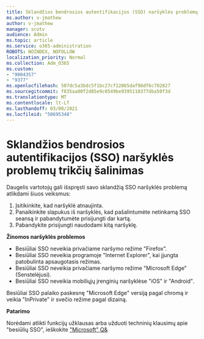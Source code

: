 ```yaml
---
title: Sklandžios bendrosios autentifikacijos (SSO) naršyklės problemų trikčių šalinimas
ms.author: v-jmathew
author: v-jmathew
manager: scotv
audience: Admin
ms.topic: article
ms.service: o365-administration
ROBOTS: NOINDEX, NOFOLLOW
localization_priority: Normal
ms.collection: Adm_O365
ms.custom:
- "9004357"
- "9377"
ms.openlocfilehash: 507dc5a3bdc5f1bc27cf12865daf98df6c702827
ms.sourcegitcommit: f835aa80f2d85e9c0549be9395110377dba50f3d
ms.translationtype: MT
ms.contentlocale: lt-LT
ms.lasthandoff: 03/08/2021
ms.locfileid: "50695348"
---
```

# <a name="troubleshoot-seamless-single-sign-on-sso-browser-issues"></a>Sklandžios bendrosios autentifikacijos (SSO) naršyklės problemų trikčių šalinimas

Daugelis vartotojų gali išspręsti savo sklandžią SSO naršyklės problemą atlikdami šiuos veiksmus:

1. Įsitikinkite, kad naršyklė atnaujinta.
2. Panaikinkite slapukus iš naršyklės, kad pašalintumėte netinkamą SSO seansą ir pabandytumėte prisijungti dar kartą.
3. Pabandykite prisijungti naudodami kitą naršyklę.

**Žinomos naršyklės problemos**

- Besiūliai SSO neveikia privačiame naršymo režime "Firefox".
- Besiūliai SSO neveikia programoje "Internet Explorer", kai įjungta patobulinta apsaugotasis režimas.
- Besiūliai SSO neveikia privačiame naršymo režime "Microsoft Edge" (Senstelėjusi).
- Besiūliai SSO neveikia mobiliųjų įrenginių naršyklėse "iOS" ir "Android".

Besiūliai SSO palaiko paskesnę "Microsoft Edge" versiją pagal chromą ir veikia "InPrivate" ir svečio režime pagal dizainą.

**Patarimo**

Norėdami atlikti funkcijų užklausas arba užduoti techninių klausimų apie "besiūlių SSO", ieškokite ["Microsoft" Q&](https://docs.microsoft.com/answers/topics/azure-ad-single-sign-on.html)
